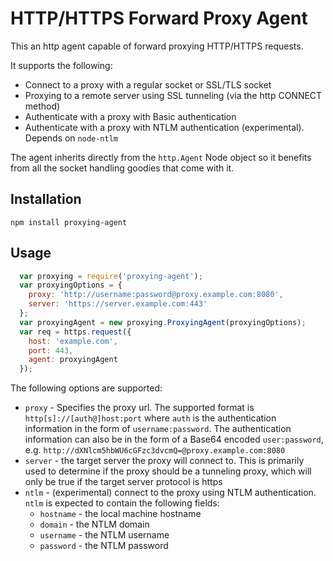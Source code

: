 # HTTP/HTTPS Forward Proxy Agent

This an http agent capable of forward proxying HTTP/HTTPS requests.

It supports the following:
* Connect to a proxy with a regular socket or SSL/TLS socket
* Proxying to a remote server using SSL tunneling (via the http CONNECT method)
* Authenticate with a proxy with Basic authentication
* Authenticate with a proxy with NTLM authentication (experimental). Depends on ``node-ntlm``

The agent inherits directly from the ``http.Agent`` Node object so it benefits from all
the socket handling goodies that come with it.

## Installation

    npm install proxying-agent

## Usage

```javascript
  var proxying = require('proxying-agent');
  var proxyingOptions = {
    proxy: 'http://username:password@proxy.example.com:8080',
    server: 'https://server.example.com:443'
  };
  var proxyingAgent = new proxying.ProxyingAgent(proxyingOptions);
  var req = https.request({
    host: 'example.com',
    port: 443,
    agent: proxyingAgent
  });
```

The following options are supported:

* ``proxy`` - Specifies the proxy url. The supported format is ``http[s]://[auth@]host:port`` where ``auth``
    is the authentication information in the form of ``username:password``. The authentication information can also be
    in the form of a Base64 encoded ``user:password``, e.g. ``http://dXNlcm5hbWU6cGFzc3dvcmQ=@proxy.example.com:8080``
* ``server`` - the target server the proxy will connect to. This is primarily used to determine if the proxy should
    be a tunneling proxy, which will only be true if the target server protocol is https
* ``ntlm`` - (experimental) connect to the proxy using NTLM authentication. ``ntlm`` is expected to contain the
    following fields:
    * ``hostname`` - the local machine hostname
    * ``domain`` - the NTLM domain
    * ``username`` - the NTLM username
    * ``password`` - the NTLM password


